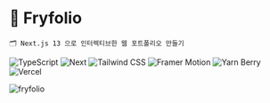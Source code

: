 # 🍳 Fryfolio

```
🗂️ Next.js 13 으로 인터렉티브한 웹 포트폴리오 만들기
```

![TypeScript](https://img.shields.io/static/v1?style=for-the-badge&message=TypeScript&color=3178C6&logo=TypeScript&logoColor=FFFFFF&label=)
![Next](https://img.shields.io/static/v1?style=for-the-badge&message=Next&color=000000&logo=Next.js&logoColor=FFFFFF&label=)
![Tailwind CSS](https://img.shields.io/static/v1?style=for-the-badge&message=Tailwind+CSS&color=06B6D4&logo=Tailwind+CSS&logoColor=FFFFFF&label=)
![Framer Motion](https://img.shields.io/static/v1?style=for-the-badge&message=Framer+Motion&color=0055FF&logo=Framer&logoColor=FFFFFF&label=)
![Yarn Berry](https://img.shields.io/static/v1?style=for-the-badge&message=Yarn+Berry&color=2C8EBB&logo=Yarn&logoColor=FFFFFF&label=)
![Vercel](https://img.shields.io/static/v1?style=for-the-badge&message=Vercel&color=000000&logo=Vercel&logoColor=FFFFFF&label=)

![fryfolio](https://github.com/NUMBLE-WEB-PORTFOLIO/fryfolio/assets/57716832/5f4f3de2-82c4-4e22-b637-daf4a6210805)
